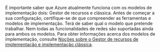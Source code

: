 É importante saber que Azure atualmente funciona com os modelos de implementação dois: Gestor de recursos e clássica. Antes de começar a sua configuração, certifique-se de que compreender as ferramentas e modelos de implementação. Terá de saber qual o modelo que pretende trabalhar. Nem todas as funcionalidades de redes são suportadas ainda para ambos os modelos. Para obter informações acerca dos modelos de implementação, consulte [Noções sobre o Gestor de recursos de implementação e implementação clássica](../articles/resource-manager-deployment-model.md).

